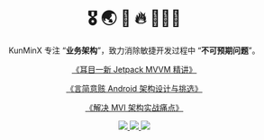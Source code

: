 <h1 align="center">🎖 🌏 🌚 🔥 🏄🏻‍♂️</h1>
<p align="center">KunMinX 专注 “<b>业务架构</b>”，致力消除敏捷开发过程中 “<b>不可预期问题</b>”。</p>
<p align="center"><a href ="https://juejin.cn/post/6844903976240939021">《耳目一新 Jetpack MVVM 精讲》</a></p>
<p align="center"><a href ="https://juejin.cn/post/7106042518457810952">《言简意赅 Android 架构设计与挑选》</a></p>
<p align="center"><a href ="https://juejin.cn/post/7134594010642907149">《解决 MVI 架构实战痛点》</a></p>
<p align="center">
  <a href="https://juejin.cn/user/1081575170900958">
    <img src="https://img.shields.io/badge/掘金-blue.svg" />
  </a>
  <a href="https://medium.com/@kunminx">
    <img src="https://img.shields.io/badge/Medium-blue.svg" />
  </a>
  <a href="https://github.com/KunMinX">
    <img src="https://komarev.com/ghpvc/?username=KunMinX&color=brightgreen&label=👁%20Views" />
  </a>  
</p>
